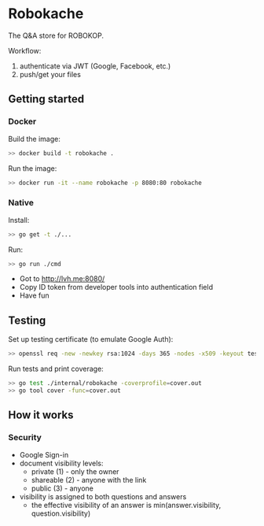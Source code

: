 # Robokache

The Q&A store for ROBOKOP.

Workflow:

1. authenticate via JWT (Google, Facebook, etc.)
2. push/get your files

## Getting started

### Docker

Build the image:

```bash
>> docker build -t robokache .
```

Run the image: 


```bash
>> docker run -it --name robokache -p 8080:80 robokache
```

### Native

Install:

```bash
>> go get -t ./...
```

Run:

```bash
>> go run ./cmd
```

* Got to <http://lvh.me:8080/>
* Copy ID token from developer tools into authentication field
* Have fun

## Testing

Set up testing certificate (to emulate Google Auth):

```bash
>> openssl req -new -newkey rsa:1024 -days 365 -nodes -x509 -keyout test/certs/test.key -out test/certs/test.cert
```

Run tests and print coverage:

```bash
>> go test ./internal/robokache -coverprofile=cover.out
>> go tool cover -func=cover.out
```

## How it works

### Security

* Google Sign-in
* document visibility levels:
  * private (1) - only the owner
  * shareable (2) - anyone with the link
  * public (3) - anyone
* visibility is assigned to both questions and answers
  * the effective visibility of an answer is min(answer.visibility, question.visibility)

